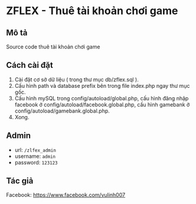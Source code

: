 ZFLEX - Thuê tài khoản chơi game
=======================

Mô tả
------------

Source code thuê tài khoản chơi game

Cách cài đặt
------------

1. Cài đặt cơ sở dữ liệu ( trong thư mục db/zflex.sql ).
2. Cấu hình path và database prefix bên trong file index.php ngay thư mục gốc.
3. Cấu hình mySQL trong config/autoload/global.php, cấu hình đăng nhập facebook ở config/autoload/facebook.global.php, cấu hình gamebank ở config/autoload/gamebank.global.php.
4. Xong.  

Admin
------------
 - url: `/zlfex_admin`
 - username: `admin`
 - password: `123123`
 
 Tác giả
 ------------
 Facebook: https://www.facebook.com/vulinh007
